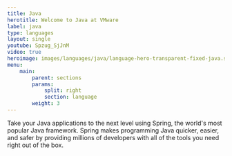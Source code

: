 ```yaml
---
title: Java
herotitle: Welcome to Java at VMware
label: java
type: languages
layout: single
youtube: Spzug_SjJnM
video: true
heroimage: images/languages/java/language-hero-transparent-fixed-java.svg
menu:
    main:
        parent: sections
        params:
            split: right
            section: language
        weight: 3
---
```


Take your Java applications to the next level using Spring, the world's most popular Java framework. Spring makes programming Java quicker, easier, and safer by providing millions of developers with all of the tools you need right out of the box.
